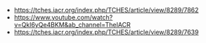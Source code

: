 - https://tches.iacr.org/index.php/TCHES/article/view/8289/7862
- https://www.youtube.com/watch?v=Qkl6yQe4BKM&ab_channel=TheIACR
- https://tches.iacr.org/index.php/TCHES/article/view/8289/7639
